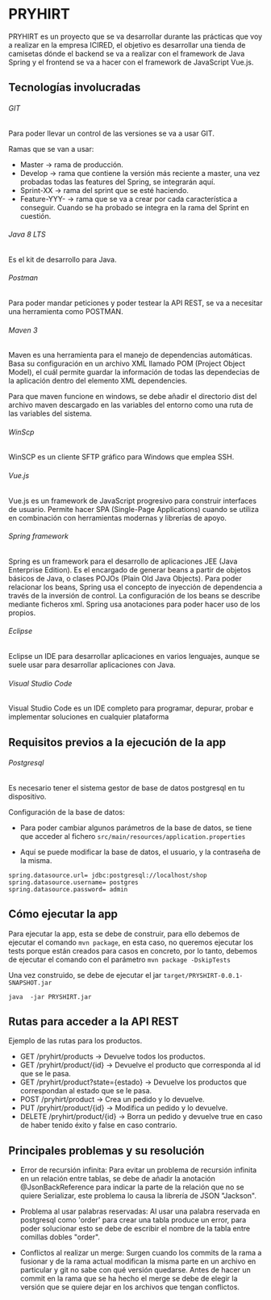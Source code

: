 PRYHIRT
=======

PRYHIRT es un proyecto que se va desarrollar durante las prácticas que voy a realizar en la empresa ICIRED, el objetivo es desarrollar 
una tienda de camisetas dónde el backend se va a realizar con el framework de Java Spring y el frontend se va a hacer con el framework 
de JavaScript Vue.js.

Tecnologías involucradas
------------------
###### GIT
Para poder llevar un control de las versiones se va a usar GIT.

Ramas que se van a usar:

* Master -> rama de producción.
* Develop -> rama que contiene la versión más reciente a master, una vez probadas todas las features del Spring, se integrarán aquí.
* Sprint-XX -> rama del sprint que se esté haciendo.
* Feature-YYY-<nombre> -> rama que se va a crear por cada característica a conseguir. Cuando se ha probado se integra en la rama del
Sprint en cuestión.

###### Java 8 LTS

Es el kit de desarrollo para Java.

###### Postman

Para poder mandar peticiones y poder testear la API REST, se va a necesitar una herramienta como POSTMAN.

###### Maven 3

Maven es una herramienta para el manejo de dependencias automáticas. Basa su configuración en un archivo XML llamado POM
(Project Object Model), el cuál permite guardar la información de todas las dependecias de la aplicación dentro del elemento
XML dependencies.

Para que maven funcione en windows, se debe añadir el directorio dist del archivo maven descargado en las variables del entorno como una ruta de las variables del sistema.

###### WinScp

WinSCP es un cliente SFTP gráfico para Windows que emplea SSH.

###### Vue.js

Vue.js es un framework de JavaScript progresivo para construir interfaces de usuario. Permite hacer SPA (Single-Page Applications)
cuando se utiliza en combinación con herramientas modernas y librerías de apoyo.

###### Spring framework

Spring es un framework para el desarrollo de aplicaciones  JEE (Java Enterprise Edition). Es el encargado de generar beans a partir
de objetos básicos de Java, o clases POJOs (Plain Old Java Objects). Para poder relacionar los beans, Spring usa el concepto de 
inyección de dependencia a través de la inversión de control. La configuración de los beans se describe mediante ficheros xml. 
Spring usa anotaciones para poder hacer uso de los propios.

###### Eclipse

Eclipse un IDE para desarrollar aplicaciones en varios lenguajes, aunque se suele usar para desarrollar aplicaciones con Java.

###### Visual Studio Code

Visual Studio Code es un IDE completo para programar, depurar, probar e implementar soluciones en cualquier plataforma

Requisitos previos a la ejecución de la app
------------------
###### Postgresql

Es necesario tener el sistema gestor de base de datos postgresql en tu dispositivo.

Configuración de la base de datos:

* Para poder cambiar algunos parámetros de la base de datos, se tiene que acceder al fichero ``` src/main/resources/application.properties ```

* Aquí se puede modificar la base de datos, el usuario, y la contraseña de la misma.
```
spring.datasource.url= jdbc:postgresql://localhost/shop
spring.datasource.username= postgres
spring.datasource.password= admin
```
Cómo ejecutar la app
--------------------

Para ejecutar la app, esta se debe de construir, para ello debemos de ejecutar el comando ``` mvn package ```, en esta caso, no queremos ejecutar los tests porque están creados para casos en concreto, por lo tanto, debemos de ejecutar el comando con el parámetro ``` mvn package -DskipTests ```


Una vez construido, se debe de ejecutar el jar ``` target/PRYSHIRT-0.0.1-SNAPSHOT.jar ```
```
java  -jar PRYSHIRT.jar
```

Rutas para acceder a la API REST
--------------------------------
Ejemplo de las rutas para los productos.

* GET /pryhirt/products -> Devuelve todos los productos.
* GET /pryhirt/product/{id} -> Devuelve el producto que corresponda al id que se le pasa.
* GET /pryhirt/product?state={estado} -> Devuelve los productos que correspondan al estado que se le pasa.
* POST /pryhirt/product -> Crea un pedido y lo devuelve.
* PUT /pryhirt/product/{id} -> Modifica un pedido y lo devuelve.
* DELETE /pryhirt/product/{id} -> Borra un pedido y devuelve true en caso de haber tenido éxito y false en caso contrario.

Principales problemas y su resolución
-------------------------------------
* Error de recursión infinita: Para evitar un problema de recursión infinita en un relación entre tablas, se debe de añadir la 
anotación @JsonBackReference para indicar la parte de la relación que no se quiere Serializar, este problema lo causa la librería
de JSON "Jackson".

* Problema al usar palabras reservadas: Al usar una palabra reservada en postgresql como 'order' para crear una tabla produce un error,
para poder solucionar esto se debe de escribir el nombre de la tabla entre comillas dobles "order".

* Conflictos al realizar un merge: Surgen cuando los commits de la rama a fusionar y de la rama actual modifican la misma parte en un
archivo en particular y git no sabe con qué versión quedarse. Antes de hacer un commit en la rama que se ha hecho el merge se debe
de elegir la versión que se quiere dejar en los archivos que tengan conflictos.
